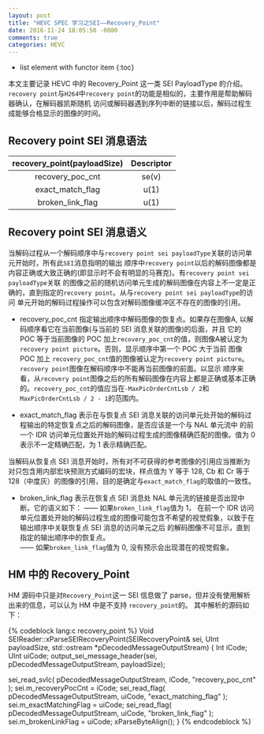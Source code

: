 ```yaml
---
layout: post
title: "HEVC SPEC 学习之SEI——Recovery_Point"
date: 2016-11-24 18:05:50 -0800
comments: true
categories: HEVC
---
```


* list element with functor item
{:toc}

本文主要记录 HEVC 中的 Recovery_Point 这一类 SEI PayloadType 的介绍。`recovery point`与`H264`中`recovery point`的功能是相似的，主要作用是帮助解码器确认，在解码器凯斯随机
访问或解码器遇到序列中断的链接以后，解码过程生成能够合格显示的图像的时间。

<!--more-->

## Recovery point SEI 消息语法

| recovery_point(payloadSize) | Descriptor |
| :-----: | :-----: |
| recovery_poc_cnt | se(v) |
| exact_match_flag | u(1) |
| broken_link_flag | u(1) |

## Recovery point SEI 消息语义

当解码过程从一个解码顺序中与`recovery point sei payloadType`关联的访问单元开始时，所有此`SEI`消息指明的输出
顺序中`recovery point`以后的解码图像都是内容正确或大致正确的(即显示时不会有明显的马赛克)。有`recovery point sei payloadType`关联
的图像之前的随机访问单元生成的解码图像在内容上不一定是正确的，直到指定的`recovery point`。从与`recovery point sei payloadType`的访问
单元开始的解码过程操作可以包含对解码图像缓冲区不存在的图像的引用。  

* recovery_poc_cnt 指定输出顺序中解码图像的恢复点。如果存在图像A, 以解码顺序看它在当前图像(与当前的 SEI 消息关联的图像)的后面，并且
它的 POC 等于当前图像的 POC 加上`recovery_poc_cnt`的值，则图像A被认定为`recovery point picture`。否则，显示顺序中第一个 POC 大于当前
图像 POC 加上 `recovery_poc_cnt`值的图像被认定为`recovery point picture`。`recovery point`图像在解码顺序中不能再当前图像的前面。以显示
顺序来看，从`recovery point`图像之后的所有解码图像在内容上都是正确或基本正确的。`recovery_poc_cnt`的值应当在`-MaxPicOrderCntLsb / 2`和
`MaxPicOrderCntLsb / 2 - 1`的范围内。  

* exact_match_flag 表示在与恢复点 SEI 消息关联的访问单元处开始的解码过程输出的特定恢复点之后的解码图像，是否应该是一个与 NAL 单元流中
的前一个 IDR 访问单元位置处开始的解码过程生成的图像精确匹配的图像。值为 0 表示不一定精确匹配，为 1 表示精确匹配。  

当解码从恢复点 SEI 消息开始时，所有对不可获得的参考图像的引用应当推断为对只包含用内部宏块预测方式编码的宏块，样点值为 Y 等于 128, Cb 和 Cr 等于
128（中度灰）的图像的引用，目的是确定与`exact_match_flag`的取值的一致性。  

* broken_link_flag 表示在恢复点 SEI 消息处 NAL 单元流的链接是否出现中断。它的语义如下：
—— 如果`broken_link_flag`值为 1， 在前一个 IDR 访问单元位置处开始的解码过程生成的图像可能包含不希望的视觉假象，以致于在输出顺序中关联恢复点 SEI 消息的访问单元之后
的解码图像不可显示，直到指定的输出顺序中的恢复点。  
—— 如果`broken_link_flag`值为 0, 没有预示会出现潜在的视觉假象。  

## HM 中的 Recovery_Point

HM 源码中只是对`Recovery_Point`这一 SEI 信息做了 parse，但并没有使用解析出来的信息，可以认为 HM 中是不支持 `recovery_point`的。 其中解析的源码如下：  

{% codeblock lang:c recovery_point %}
Void SEIReader::xParseSEIRecoveryPoint(SEIRecoveryPoint& sei, UInt payloadSize, std::ostream *pDecodedMessageOutputStream)
{
  Int  iCode;
  UInt uiCode;
  output_sei_message_header(sei, pDecodedMessageOutputStream, payloadSize);

  sei_read_svlc( pDecodedMessageOutputStream, iCode,  "recovery_poc_cnt" );      sei.m_recoveryPocCnt     = iCode;
  sei_read_flag( pDecodedMessageOutputStream, uiCode, "exact_matching_flag" );   sei.m_exactMatchingFlag  = uiCode;
  sei_read_flag( pDecodedMessageOutputStream, uiCode, "broken_link_flag" );      sei.m_brokenLinkFlag     = uiCode;
  xParseByteAlign();
}
{% endcodeblock %}


